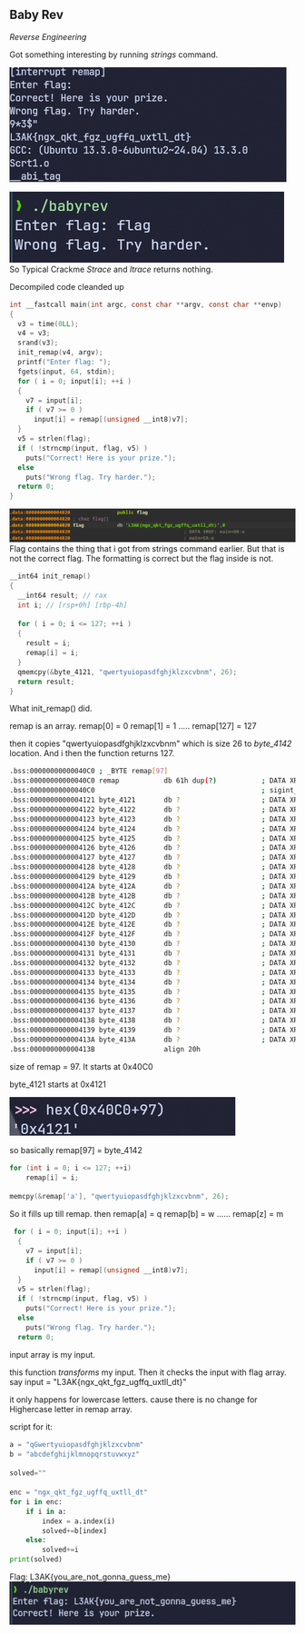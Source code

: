 ## Baby Rev
*Reverse Engineering*

Got something interesting by running *strings* command.

![Pasted image 20250715073909.png](../attachments/Pasted%20image%2020250715073909.png)

![Pasted image 20250715073702.png](../attachments/Pasted%20image%2020250715073702.png)
So Typical Crackme
*Strace* and *ltrace* returns nothing.

Decompiled code cleanded up
```C
int __fastcall main(int argc, const char **argv, const char **envp)
{
  v3 = time(0LL);
  v4 = v3;
  srand(v3);
  init_remap(v4, argv);
  printf("Enter flag: ");
  fgets(input, 64, stdin);
  for ( i = 0; input[i]; ++i )
  {
    v7 = input[i];
    if ( v7 >= 0 )
      input[i] = remap[(unsigned __int8)v7];
  }
  v5 = strlen(flag);
  if ( !strncmp(input, flag, v5) )
    puts("Correct! Here is your prize.");
  else
    puts("Wrong flag. Try harder.");
  return 0;
}
```

![Pasted image 20250715074124.png](../attachments/Pasted%20image%2020250715074124.png)
Flag contains the thing that i got from strings command earlier. But that is not the correct flag. The formatting is correct but the flag inside is not.


```c
__int64 init_remap()
{
  __int64 result; // rax
  int i; // [rsp+0h] [rbp-4h]

  for ( i = 0; i <= 127; ++i )
  {
    result = i;
    remap[i] = i;
  }
  qmemcpy(&byte_4121, "qwertyuiopasdfghjklzxcvbnm", 26);
  return result;
}
```

What init_remap() did.

remap is an array. 
remap[0] = 0
remap[1] = 1
.....
remap[127] = 127

then it copies "qwertyuiopasdfghjklzxcvbnm" which is size 26 to *byte_4142* location. And i
then the function returns 127.

```bash
.bss:00000000000040C0 ; _BYTE remap[97]
.bss:00000000000040C0 remap           db 61h dup(?)           ; DATA XREF: init_remap+1B↑o
.bss:00000000000040C0                                         ; sigint_handler+6D↑o ...
.bss:0000000000004121 byte_4121       db ?                    ; DATA XREF: init_remap+2F↑w
.bss:0000000000004122 byte_4122       db ?                    ; DATA XREF: init_remap+36↑w
.bss:0000000000004123 byte_4123       db ?                    ; DATA XREF: init_remap+3D↑w
.bss:0000000000004124 byte_4124       db ?                    ; DATA XREF: init_remap+44↑w
.bss:0000000000004125 byte_4125       db ?                    ; DATA XREF: init_remap+4B↑w
.bss:0000000000004126 byte_4126       db ?                    ; DATA XREF: init_remap+52↑w
.bss:0000000000004127 byte_4127       db ?                    ; DATA XREF: init_remap+59↑w
.bss:0000000000004128 byte_4128       db ?                    ; DATA XREF: init_remap+60↑w
.bss:0000000000004129 byte_4129       db ?                    ; DATA XREF: init_remap+67↑w
.bss:000000000000412A byte_412A       db ?                    ; DATA XREF: init_remap+6E↑w
.bss:000000000000412B byte_412B       db ?                    ; DATA XREF: init_remap+75↑w
.bss:000000000000412C byte_412C       db ?                    ; DATA XREF: init_remap+7C↑w
.bss:000000000000412D byte_412D       db ?                    ; DATA XREF: init_remap+83↑w
.bss:000000000000412E byte_412E       db ?                    ; DATA XREF: init_remap+8A↑w
.bss:000000000000412F byte_412F       db ?                    ; DATA XREF: init_remap+91↑w
.bss:0000000000004130 byte_4130       db ?                    ; DATA XREF: init_remap+98↑w
.bss:0000000000004131 byte_4131       db ?                    ; DATA XREF: init_remap+9F↑w
.bss:0000000000004132 byte_4132       db ?                    ; DATA XREF: init_remap+A6↑w
.bss:0000000000004133 byte_4133       db ?                    ; DATA XREF: init_remap+AD↑w
.bss:0000000000004134 byte_4134       db ?                    ; DATA XREF: init_remap+B4↑w
.bss:0000000000004135 byte_4135       db ?                    ; DATA XREF: init_remap+BB↑w
.bss:0000000000004136 byte_4136       db ?                    ; DATA XREF: init_remap+C2↑w
.bss:0000000000004137 byte_4137       db ?                    ; DATA XREF: init_remap+C9↑w
.bss:0000000000004138 byte_4138       db ?                    ; DATA XREF: init_remap+D0↑w
.bss:0000000000004139 byte_4139       db ?                    ; DATA XREF: init_remap+D7↑w
.bss:000000000000413A byte_413A       db ?                    ; DATA XREF: init_remap+DE↑w
.bss:000000000000413B                 align 20h

```

size of remap = 97.
It starts at 0x40C0

byte_4121 starts at 0x4121

![Pasted image 20250715081106.png](../attachments/Pasted%20image%2020250715081106.png)

so basically remap[97] = byte_4142

```c
for (int i = 0; i <= 127; ++i)
    remap[i] = i;

memcpy(&remap['a'], "qwertyuiopasdfghjklzxcvbnm", 26);

```

So it fills up till remap. then
remap[a] = q
remap[b] = w
......
remap[z] = m


```c
 for ( i = 0; input[i]; ++i )
  {
    v7 = input[i];
    if ( v7 >= 0 )
      input[i] = remap[(unsigned __int8)v7];
  }
  v5 = strlen(flag);
  if ( !strncmp(input, flag, v5) )
    puts("Correct! Here is your prize.");
  else
    puts("Wrong flag. Try harder.");
  return 0;
```
input array is my input.

this function *transforms* my input. Then it checks the input with flag array.
say input = "L3AK{ngx_qkt_fgz_ugffq_uxtll_dt}"

it only happens for lowercase letters. cause there is no change for Highercase letter in remap array.

script for it:
```python
a = "qGwertyuiopasdfghjklzxcvbnm"
b = "abcdefghijklmnopqrstuvwxyz"

solved=""

enc = "ngx_qkt_fgz_ugffq_uxtll_dt"
for i in enc:
    if i in a:
        index = a.index(i)
        solved+=b[index]
    else:
        solved+=i
print(solved)

```



Flag: L3AK{you_are_not_gonna_guess_me}
![](../attachments/Pasted%20image%2020250715093114.png)

